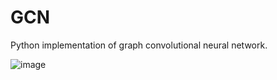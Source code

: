 # GCN
Python implementation of graph convolutional neural network.

![image](https://github.com/xindd/readme_img/blob/main/%E8%BF%81%E7%A7%BB%E5%9B%BE.jpg)
